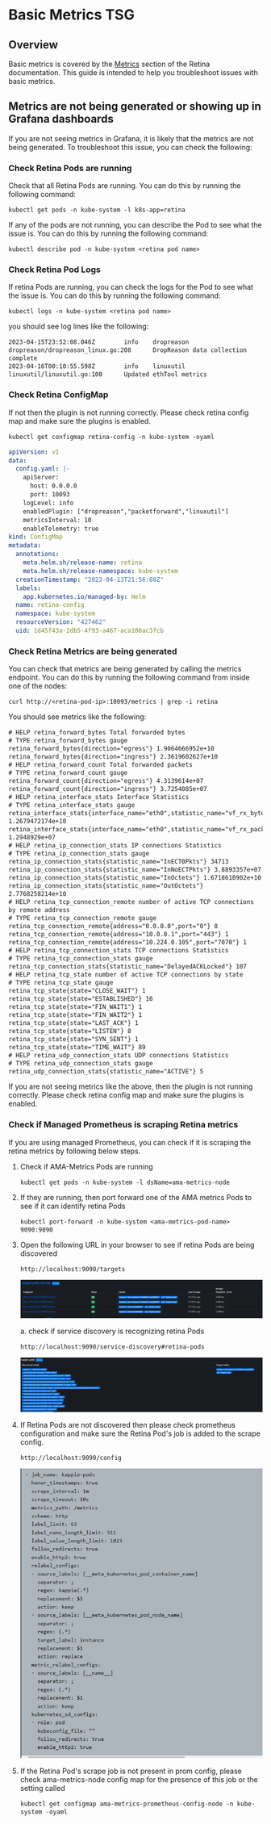 # Basic Metrics TSG

## Overview

Basic metrics is covered by the [Metrics](../metrics/basic.md) section of the Retina documentation. This guide is intended to help you troubleshoot issues with basic metrics.

## Metrics are not being generated or showing up in Grafana dashboards

If you are not seeing metrics in Grafana, it is likely that the metrics are not being generated. To troubleshoot this issue, you can check the following:

### Check Retina Pods are running

Check that all Retina Pods are running. You can do this by running the following command:

```shell
kubectl get pods -n kube-system -l k8s-app=retina
```

If any of the pods are not running, you can describe the Pod to see what the issue is. You can do this by running the following command:

```shell
kubectl describe pod -n kube-system <retina pod name>
```

### Check Retina Pod Logs

If retina Pods are running, you can check the logs for the Pod to see what the issue is. You can do this by running the following command:

```shell
kubectl logs -n kube-system <retina pod name>
```

you should see log lines like the following:

```shell
2023-04-15T23:52:08.046Z        info    dropreason      dropreason/dropreason_linux.go:208      DropReason data collection complete
2023-04-16T00:10:55.598Z        info    linuxutil       linuxutil/linuxutil.go:100      Updated ethTool metrics
```

### Check Retina ConfigMap

If not then the plugin is not running correctly. Please check retina config map and make sure the plugins is enabled.

```shell
kubectl get configmap retina-config -n kube-system -oyaml
```

```yaml
apiVersion: v1
data:
  config.yaml: |-
    apiServer:
      host: 0.0.0.0
      port: 10093
    logLevel: info
    enabledPlugin: ["dropreason","packetforward","linuxutil"]
    metricsInterval: 10
    enableTelemetry: true
kind: ConfigMap
metadata:
  annotations:
    meta.helm.sh/release-name: retina
    meta.helm.sh/release-namespace: kube-system
  creationTimestamp: "2023-04-13T21:56:08Z"
  labels:
    app.kubernetes.io/managed-by: Helm
  name: retina-config
  namespace: kube-system
  resourceVersion: "427462"
  uid: 1d45f43a-2db5-4f93-a467-aca106ac3fcb
  ```

### Check Retina Metrics are being generated

You can check that metrics are being generated by calling the metrics endpoint. You can do this by running the following command from inside one of the nodes:

```shell
curl http://<retina-pod-ip>:10093/metrics | grep -i retina
```

You should see metrics like the following:

```shell
# HELP retina_forward_bytes Total forwarded bytes
# TYPE retina_forward_bytes gauge
retina_forward_bytes{direction="egress"} 1.9064666952e+10
retina_forward_bytes{direction="ingress"} 2.3619602627e+10
# HELP retina_forward_count Total forwarded packets
# TYPE retina_forward_count gauge
retina_forward_count{direction="egress"} 4.3139614e+07
retina_forward_count{direction="ingress"} 3.7254085e+07
# HELP retina_interface_stats Interface Statistics
# TYPE retina_interface_stats gauge
retina_interface_stats{interface_name="eth0",statistic_name="vf_rx_bytes"} 1.2679472174e+10
retina_interface_stats{interface_name="eth0",statistic_name="vf_rx_packets"} 1.2948929e+07
# HELP retina_ip_connection_stats IP connections Statistics
# TYPE retina_ip_connection_stats gauge
retina_ip_connection_stats{statistic_name="InECT0Pkts"} 34713
retina_ip_connection_stats{statistic_name="InNoECTPkts"} 3.8893357e+07
retina_ip_connection_stats{statistic_name="InOctets"} 1.6718610902e+10
retina_ip_connection_stats{statistic_name="OutOctets"} 2.7768258214e+10
# HELP retina_tcp_connection_remote number of active TCP connections by remote address
# TYPE retina_tcp_connection_remote gauge
retina_tcp_connection_remote{address="0.0.0.0",port="0"} 8
retina_tcp_connection_remote{address="10.0.0.1",port="443"} 1
retina_tcp_connection_remote{address="10.224.0.105",port="7070"} 1
# HELP retina_tcp_connection_stats TCP connections Statistics
# TYPE retina_tcp_connection_stats gauge
retina_tcp_connection_stats{statistic_name="DelayedACKLocked"} 107
# HELP retina_tcp_state number of active TCP connections by state
# TYPE retina_tcp_state gauge
retina_tcp_state{state="CLOSE_WAIT"} 1
retina_tcp_state{state="ESTABLISHED"} 16
retina_tcp_state{state="FIN_WAIT1"} 1
retina_tcp_state{state="FIN_WAIT2"} 1
retina_tcp_state{state="LAST_ACK"} 1
retina_tcp_state{state="LISTEN"} 8
retina_tcp_state{state="SYN_SENT"} 1
retina_tcp_state{state="TIME_WAIT"} 89
# HELP retina_udp_connection_stats UDP connections Statistics
# TYPE retina_udp_connection_stats gauge
retina_udp_connection_stats{statistic_name="ACTIVE"} 5
```

If you are not seeing metrics like the above, then the plugin is not running correctly. Please check retina config map and make sure the plugins is enabled.

### Check if Managed Prometheus is scraping Retina metrics

If you are using managed Prometheus, you can check if it is scraping the retina metrics by following below steps.

1. Check if AMA-Metrics Pods are running

    ```shell
    kubectl get pods -n kube-system -l dsName=ama-metrics-node
    ```

2. If they are running, then port forward one of the AMA metrics Pods to see if it can identify retina Pods

    ```shell
    kubectl port-forward -n kube-system <ama-metrics-pod-name> 9090:9090
    ```

3. Open the following URL in your browser to see if retina Pods are being discovered

    ```shell
    http://localhost:9090/targets
    ```

    ![alt text](imgs/prometheus-retina-targets.png)

    a. check if service discovery is recognizing retina Pods

    ```shell
    http://localhost:9090/service-discovery#retina-pods
    ```

    ![alt text](imgs/prom-retina-service-discovery.png)

4. If Retina Pods are not discovered then please check prometheus configuration and make sure the Retina Pod's job is added to the scrape config.

    ```shell
    http://localhost:9090/config
    ```

    ![alt text](imgs/prom-retina-config.png)

5. If the Retina Pod's scrape job is not present in prom config, please check ama-metrics-node config map for the presence of this job or the setting called

    ```shell
    kubectl get configmap ama-metrics-prometheus-config-node -n kube-system -oyaml
    ```
